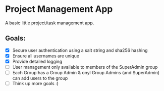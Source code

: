 # Project Management App

A basic little project/task management app. 

## Goals:
- [X] Secure user authentication using a salt string and sha256 hashing
- [X] Ensure all usernames are unique 
- [X] Provide detailed logging
- [ ] User management only available to members of the SuperAdmin group
- [ ] Each Group has a Group Admin & onyl Group Admins (and SuperAdmin) can add users to the group
- [ ] Think up more goals :)
